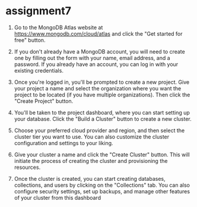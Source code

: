 # assignment7

1. Go to the MongoDB Atlas website at https://www.mongodb.com/cloud/atlas and click the "Get started for free" button.

2. If you don't already have a MongoDB account, you will need to create one by filling out the form with your name, email address, and a password. If you already have an account, you can log in with your existing credentials.

3. Once you're logged in, you'll be prompted to create a new project. Give your project a name and select the organization where you want the project to be located (if you have multiple organizations). Then click the "Create Project" button.

4. You'll be taken to the project dashboard, where you can start setting up your database. Click the "Build a Cluster" button to create a new cluster.

5. Choose your preferred cloud provider and region, and then select the cluster tier you want to use. You can also customize the cluster configuration and settings to your liking.

6. Give your cluster a name and click the "Create Cluster" button. This will initiate the process of creating the cluster and provisioning the resources.

7. Once the cluster is created, you can start creating databases, collections, and users by clicking on the "Collections" tab. You can also configure security settings, set up backups, and manage other features of your cluster from this dashboard
